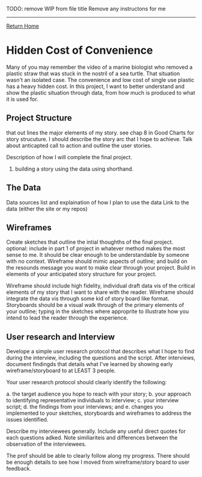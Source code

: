 
TODO: remove WIP from file title
Remove any instructons for me

-------------------------------------------------

[Return Home](/README.md)

# Hidden Cost of Convenience
Many of you may remember the video of a marine biologist who removed a plastic straw that was stuck in the nostril of a sea turtle. That situation wasn't an isolated case. The convenience and low cost of single use plastic has a heavy hidden cost. In this project, I want to better understand and show the plastic situation through data, from how much is produced to what it is used for.  

##  Project Structure
that out lines the major elements of my story. see chap 8 in Good Charts for story strucuture. 
I should describe the story arc that I hope to achieve. 
Talk about anticapted call to action and outline the user stories. 

Description of how I will complete the final project. 

1. building a story using the data using shorthand. 

## The Data
Data sources list and explaination of how I plan to use the data
Link to the data (either the site or my repos)

## Wireframes
Create sketches that outline the intial thoughths of the final project. 
optional: include in part 1 of project in whatever method makes the most sense to me. It should be clear enough to be understandable by someone with no context. 
Wireframe should mimic aspects of outline; and build on the resounds message you want to make clear through your project. 
Build in elements of your anticipated story structure for your project. 

Wireframe should include high fidelity, individual draft data vis of the critical elements of my story that I want to share with the reader. 
Wireframe should integrate the data vis through some kid of story board like format. 
Storyboards should be a visual walk through of the primary elements of your outline; typing in the sketches where approprite to illustrate how you intend to lead the 
reader through the experience. 

## User research and Interview
Develope a simple user research protocol that describes what I hope to find during the interview, including the questions and the script. 
After interviews, document findingds that details what I've learned by showing early wireframe/storyboard to at LEAST 3 people. 

Your user research protocol should clearly identify the following: 

a. the target audience you hope to reach with your story; 
b. your approach to identifying representative individuals to interview; 
c. your interview script; 
d. the findings from your interviews; and 
e. changes you implemented to your sketches, storyboards and wireframes to address the issues identified.

Describe my interviewees generally. Include any useful direct quotes for each questions adked. Note similiariteis and differences between the observation of the interviewees. 

The prof should be able to clearly follow along my progress. There should be enough details to see how I moved from wireframe/story board to user feedback. 

